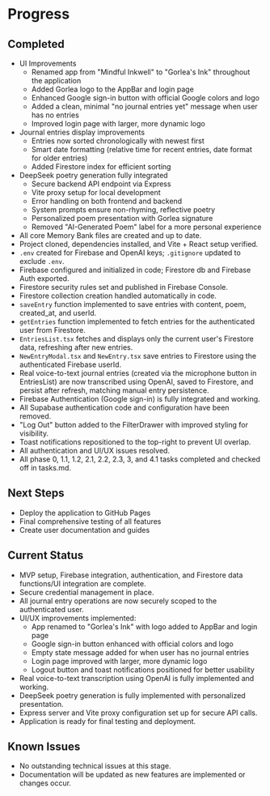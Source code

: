 # Progress

## Completed

- UI Improvements
  - Renamed app from "Mindful Inkwell" to "Gorlea's Ink" throughout the application
  - Added Gorlea logo to the AppBar and login page
  - Enhanced Google sign-in button with official Google colors and logo
  - Added a clean, minimal "no journal entries yet" message when user has no entries
  - Improved login page with larger, more dynamic logo
- Journal entries display improvements
  - Entries now sorted chronologically with newest first
  - Smart date formatting (relative time for recent entries, date format for older entries)
  - Added Firestore index for efficient sorting
- DeepSeek poetry generation fully integrated
  - Secure backend API endpoint via Express
  - Vite proxy setup for local development
  - Error handling on both frontend and backend
  - System prompts ensure non-rhyming, reflective poetry
  - Personalized poem presentation with Gorlea signature
  - Removed "AI-Generated Poem" label for a more personal experience
- All core Memory Bank files are created and up to date.
- Project cloned, dependencies installed, and Vite + React setup verified.
- `.env` created for Firebase and OpenAI keys; `.gitignore` updated to exclude `.env`.
- Firebase configured and initialized in code; Firestore db and Firebase Auth exported.
- Firestore security rules set and published in Firebase Console.
- Firestore collection creation handled automatically in code.
- `saveEntry` function implemented to save entries with content, poem, created_at, and userId.
- `getEntries` function implemented to fetch entries for the authenticated user from Firestore.
- `EntriesList.tsx` fetches and displays only the current user's Firestore data, refreshing after new entries.
- `NewEntryModal.tsx` and `NewEntry.tsx` save entries to Firestore using the authenticated Firebase userId.
- Real voice-to-text journal entries (created via the microphone button in EntriesList) are now transcribed using OpenAI, saved to Firestore, and persist after refresh, matching manual entry persistence.
- Firebase Authentication (Google sign-in) is fully integrated and working.
- All Supabase authentication code and configuration have been removed.
- "Log Out" button added to the FilterDrawer with improved styling for visibility.
- Toast notifications repositioned to the top-right to prevent UI overlap.
- All authentication and UI/UX issues resolved.
- All phase 0, 1.1, 1.2, 2.1, 2.2, 2.3, 3, and 4.1 tasks completed and checked off in tasks.md.

## Next Steps

- Deploy the application to GitHub Pages
- Final comprehensive testing of all features
- Create user documentation and guides

## Current Status

- MVP setup, Firebase integration, authentication, and Firestore data functions/UI integration are complete.
- Secure credential management in place.
- All journal entry operations are now securely scoped to the authenticated user.
- UI/UX improvements implemented:
  - App renamed to "Gorlea's Ink" with logo added to AppBar and login page
  - Google sign-in button enhanced with official colors and logo
  - Empty state message added for when user has no journal entries
  - Login page improved with larger, more dynamic logo
  - Logout button and toast notifications positioned for better usability
- Real voice-to-text transcription using OpenAI is fully implemented and working.
- DeepSeek poetry generation is fully implemented with personalized presentation.
- Express server and Vite proxy configuration set up for secure API calls.
- Application is ready for final testing and deployment.

## Known Issues

- No outstanding technical issues at this stage.
- Documentation will be updated as new features are implemented or changes occur.
